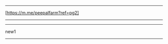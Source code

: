 <div class="fb-customerchat" page_id="1504767806516890" ref="pg1"></div>

---------------------------------------------------------

[https://m.me/peepalfarm?ref=pg2]

---------------------------------------------------------
<!--
<div class="fb-send-to-messenger" 
  messenger_app_id="100106846859332" 
  page_id="1504767806516890" 
  data-ref="pg3" 
  color="white" 
  size="standard">
</div>
-->
---------------------------------------------------------
new1
<div class="fb-messenger-checkbox"
  origin="https://peepalfarm.org"
  messenger_app_id="100106846859332" 
  page_id="1504767806516890" 
  user_ref="1234"
  prechecked="true"
  allow_login="true"
  size="standard">
</div>


---------------------------------------------------------
